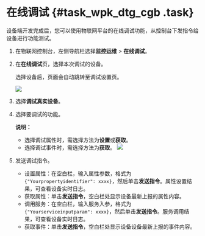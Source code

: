 # 在线调试 {#task_wpk_dtg_cgb .task}

设备端开发完成后，您可以使用物联网平台的在线调试功能，从控制台下发指令给设备进行功能测试。

1.  在物联网控制台，左侧导航栏选择**监控运维** \> **在线调试**。 
2.  在**在线调试**页，选择本次调试的设备。 

    选择设备后，页面会自动跳转至调试设置页。

    ![](http://static-aliyun-doc.oss-cn-hangzhou.aliyuncs.com/assets/img/79816/154691146934149_zh-CN.png)

3.  选择**调试真实设备**。 
4.  选择要调试的功能。 

    **说明：** 

    -   选择调试属性时，需选择方法为**设置**或**获取**。
    -   选择调试事件时，需选择方法为**获取**。
    ![](http://static-aliyun-doc.oss-cn-hangzhou.aliyuncs.com/assets/img/79816/154691147034150_zh-CN.png)

5.  发送调试指令。 

    -   设置属性：在空白栏，输入属性参数，格式为`{"Yourpropertyidentifier": xxxx}`，然后单击**发送指令**。属性设置结果，可查看设备实时日志。
    -   获取属性：单击**发送指令**，空白栏处显示设备最新上报的属性内容。
    -   调用服务：在空白栏，输入服务入参，格式为`{"Yourserviceinputparam": xxxx}`，然后单击**发送指令**。服务调用结果，可查看设备实时日志。
    -   获取事件：单击**发送指令**，空白栏处显示设备设备最新上报的事件内容。

